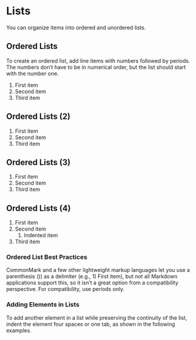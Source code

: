 # Lists
You can organize items into ordered and unordered lists.

## Ordered Lists
To create an ordered list, add line items with numbers followed by periods. The numbers don’t have to be in numerical order, but the list should start with the number one.

1. First item
2. Second item
3. Third item

## Ordered Lists (2)

1. First item
1. Second item
1. Third item

## Ordered Lists (3)

1. First item
8. Second item
3. Third item

## Ordered Lists (4)

1. First item
3. Second item
    1. Indented item
4. Third item

### Ordered List Best Practices
CommonMark and a few other lightweight markup languages let you use a parenthesis ()) as a delimiter (e.g., 1) First item), but not all Markdown applications support this, so it isn’t a great option from a compatibility perspective. For compatibility, use periods only.

### Adding Elements in Lists
To add another element in a list while preserving the continuity of the list, indent the element four spaces or one tab, as shown in the following examples.
